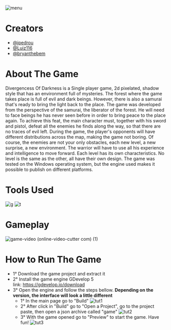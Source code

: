 ![menu](https://github.com/jpedrou/DigitalGameProject/assets/127536464/2343c9d9-4191-4cab-9481-82ec2ca0c33d)
# Creators
- [@jpedrou](https://github.com/jpedrou)
- [@Luiz116](https://github.com/Luiz116)
- [@bryanthebem](https://github.com/bryanthebem)
# About The Game
Divergencess Of Darkness is a Single player game, 2d pixelated, shadow style that has an environment full of mysteries. The forest where the game takes place is full of evil and dark beings. However, there is also a samurai that's ready to bring the light back to the place. The game was developed from the perspective of the samurai, the liberator of the forest. He will need to face beings he has never seen before in order to bring peace to the place again. To achieve this feat, the main character must, together with his sword and pistol, defeat all the enemies he finds along the way, so that there are no traces of evil left. During the game, the player's opponents will have different distributions across the map, making the game not boring. Of course, the enemies are not your only obstacles, each new level, a new surprise, a new environment. The warrior will have to use all his experience and intelligence to move forward. Each level has its own characteristics. No level is the same as the other, all have their own design. The game was tested on the Windows operating system, but the engine used makes it possible to publish on different platforms.
# Tools Used
![g](https://github.com/jpedrou/DigitalGameProject/assets/127536464/a0dfdd86-6093-4c0e-92c7-7f80e05258a4)
![t](https://github.com/jpedrou/DigitalGameProject/assets/127536464/133447b5-7eba-4c66-83c5-2eaa85370dcc)
# Gameplay
![game-video (online-video-cutter com) (1)](https://github.com/jpedrou/DigitalGameProject/assets/127536464/e457412e-c4b6-42a6-b0f2-1156954bfbdb)
# How to Run The Game
- 1° Download the game project and extract it <br/>
- 2° Install the game engine GDevelop 5 <br/>
  link: https://gdevelop.io/download
- 3° Open the engine and follow the steps bellow. **Depending on the version, the interface will look a little different**
  - 1° In the main page go to "Build"
    ![tut1](https://github.com/jpedrou/DigitalGameProject/assets/127536464/509fcad8-1eaa-41b6-a87d-27397381cc90)
  - 2° After click in "Build" go to "Open a Project", go to the project paste, then open a json archive called "game" 
    ![tut2](https://github.com/jpedrou/DigitalGameProject/assets/127536464/70a82fe2-ef67-44e9-9c21-5709fe0c4988)
  - 3° With the game opened go to "Preview" to start the game. Have fun! 
    ![tut3](https://github.com/jpedrou/DigitalGameProject/assets/127536464/29c96364-54e3-44bc-9621-9acbf398239f)
